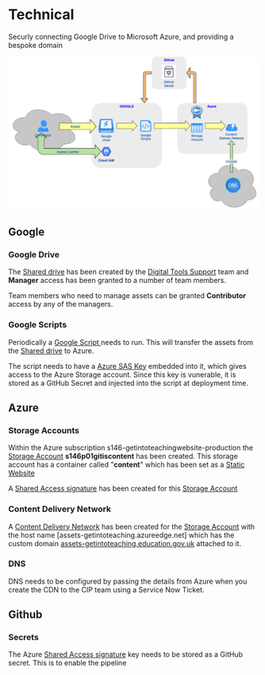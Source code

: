 # Technical
Securly connecting Google Drive to Microsoft Azure, and providing a bespoke domain

![Overview](./asset.png)

## Google
### Google Drive
The [Shared drive](https://drive.google.com/drive/folders/0AJ6YEVtSfOQVUk9PVA) has been created by the [Digital Tools Support](https://sites.google.com/digital.education.gov.uk/digitaltools/home) team and **Manager** access has been granted to a number of team members.

Team members who need to manage assets can be granted **Contributor** access by any of the managers.

### Google Scripts
Periodically a [Google Script ](https://github.com/DFE-Digital/GITISContent/tree/main/Google) needs to run. This will transfer the assets from the [Shared drive](https://drive.google.com/drive/folders/0AJ6YEVtSfOQVUk9PVA) to Azure.

The script needs to have a [Azure SAS Key](https://docs.microsoft.com/en-us/azure/storage/common/storage-sas-overview) embedded into it, which gives access to the Azure Storage account. Since this key is vunerable, it is stored as a GitHub Secret and injected into the script at deployment time.


## Azure
### Storage Accounts
Within the Azure subscription s146-getintoteachingwebsite-production the [Storage Account](https://docs.microsoft.com/en-us/azure/storage/common/storage-account-overview?toc=/azure/storage/blobs/toc.json) **s146p01gitiscontent** has been created. This storage account has a container called "**content**" which has been set as a [Static Website](https://docs.microsoft.com/en-us/azure/storage/blobs/storage-blob-static-website)

A [Shared Access signature](https://docs.microsoft.com/en-us/azure/storage/common/storage-sas-overview) has been created for this [Storage Account](https://docs.microsoft.com/en-us/azure/storage/common/storage-account-overview?toc=/azure/storage/blobs/toc.json)

### Content Delivery Network
A [Content Delivery Network](https://docs.microsoft.com/en-gb/azure/cdn/cdn-overview) has been created for the  [Storage Account](https://docs.microsoft.com/en-us/azure/storage/common/storage-account-overview?toc=/azure/storage/blobs/toc.json) with the host name [assets-getintoteaching.azureedge.net] which has the custom domain [assets-getintoteaching.education.gov.uk]() attached to it.


### DNS
DNS needs to be configured by passing the details from Azure when you create the CDN to the CIP team using a Service Now Ticket.

## Github
### Secrets
The Azure [Shared Access signature](https://docs.microsoft.com/en-us/azure/storage/common/storage-sas-overview) key needs to be stored as a GitHub secret. This is to enable the pipeline 


